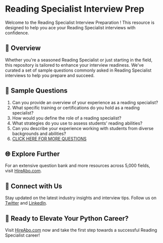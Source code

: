 # Reading Specialist Interview Prep

Welcome to the Reading Specialist Interview Preparation ! This resource is designed to help you ace your Reading Specialist interviews with confidence.

## 🚀 Overview

Whether you're a seasoned Reading Specialist or just starting in the field, this repository is tailored to enhance your interview readiness. We've curated a set of sample questions commonly asked in Reading Specialist interviews to help you prepare and succeed.

## 📝 Sample Questions

1. Can you provide an overview of your experience as a reading specialist?
2. What specific training or certifications do you hold as a reading specialist?
3. How would you define the role of a reading specialist?
4. What strategies do you use to assess students' reading abilities?
5. Can you describe your experience working with students from diverse backgrounds and abilities?
6. [CLICK HERE FOR MORE QUESTIONS](https://hireabo.com/job/4_0_12/Reading%20Specialist)

## 🌐 Explore Further

For an extensive question bank and more resources across 5,000 fields, visit [HireAbo.com](https://www.hireabo.com).

## 📱 Connect with Us

Stay updated on the latest industry insights and interview tips. Follow us on [Twitter](https://twitter.com/hireabo) and [LinkedIn](https://www.linkedin.com/in/hire-abo-3609972a8/).

## 🚀 Ready to Elevate Your Python Career?

Visit [HireAbo.com](https://www.hireabo.com) now and take the first step towards a successful Reading Specialist career!